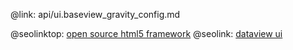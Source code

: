 @link: api/ui.baseview_gravity_config.md

@seolinktop: [open source html5 framework](https://webix.com)
@seolink: [dataview ui](https://webix.com/widget/dataview/)